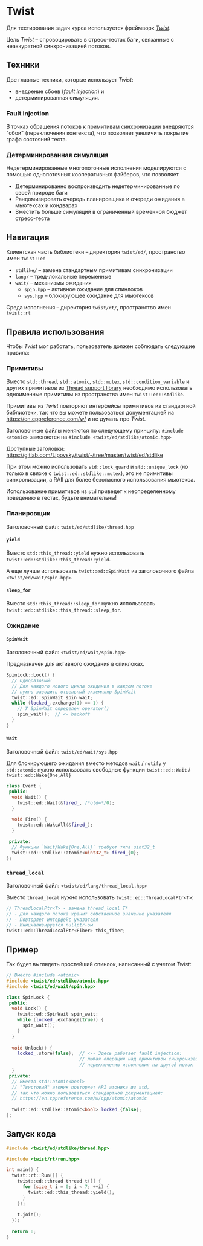# Twist

Для тестирования задач курса используется фреймворк [_Twist_](https://gitlab.com/Lipovsky/twist).

Цель _Twist_ – спровоцировать в стресс-тестах баги, связанные с неаккуратной синхронизацией потоков.

## Техники

Две главные техники, которые использует _Twist_:

- внедрение сбоев (_fault injection_) и
- детерминированная симуляция.

### Fault injection

В точках обращения потоков к примитивам синхронизации внедряются "сбои" (переключения контекста),
что позволяет увеличить покрытие графа состояний теста.

### Детерминированная симуляция

Недетерминированные многопоточные исполнения моделируются с помощью однопоточных кооперативных файберов, что позволяет
- Детерминированно воспроизводить недетерминированные по своей природе баги
- Рандомизировать очередь планировщика и очереди ожидания в мьютексах и кондварах 
- Вместить больше симуляций в ограниченный временной бюджет стресс-теста

## Навигация

Клиентская часть библиотеки – директория `twist/ed/`, пространство имен `twist::ed`

- `stdlike/` – замена стандартным примитивам синхронизации
- `lang/` – тред-локальные переменные
- `wait/` – механизмы ожидания
  - `spin.hpp` – активное ожидание для спинлоков
  - `sys.hpp` – блокирующее ожидание для мьютексов

Среда исполнения – директория `twist/rt/`, пространство имен `twist::rt`

## Правила использования

Чтобы _Twist_ мог работать, пользователь должен соблюдать следующие правила:

### Примитивы

Вместо `std::thread`, `std::atomic`, `std::mutex`, `std::condition_variable` и других примитивов из [Thread support library](https://en.cppreference.com/w/cpp/thread) необходимо использовать одноименные примитивы из пространства имен `twist::ed::stdlike`.

Примитивы из _Twist_ повторяют интерфейсы примитивов из стандартной библиотеки, так что вы можете пользоваться документацией на https://en.cppreference.com/w/ и не думать про _Twist_.

Заголовочные файлы меняются по следующему принципу: `#include <atomic>` заменяется на `#include <twist/ed/stdlike/atomic.hpp>`

Доступные заголовки: https://gitlab.com/Lipovsky/twist/-/tree/master/twist/ed/stdlike

При этом можно использовать `std::lock_guard` и `std::unique_lock` (но только в связке с `twist::ed::stdlike::mutex`), это не примитивы синхронизации, а RAII для более безопасного использования мьютекса.

Использование примитивов из `std` приведет к неопределенному поведению в тестах, будьте внимательны!

### Планировщик

Заголовочный файл: `twist/ed/stdlike/thread.hpp`

#### `yield`

Вместо `std::this_thread::yield` нужно использовать `twist::ed::stdlike::this_thread::yield`.

А еще лучше использовать `twist::ed::SpinWait` из заголовочного файла `<twist/ed/wait/spin.hpp>`.

#### `sleep_for`

Вместо `std::this_thread::sleep_for` нужно использовать `twist::ed::stdlike::this_thread::sleep_for`.

### Ожидание

#### `SpinWait`

Заголовочный файл: `<twist/ed/wait/spin.hpp>`

Предназначен для активного ожидания в спинлоках.

```cpp
SpinLock::Lock() {
  // Одноразовый!
  // Для каждого нового цикла ожидания в каждом потоке 
  // нужно заводить отдельный экземпляр SpinWait
  twist::ed::SpinWait spin_wait;
  while (locked_.exchange(1) == 1) {
    // У SpinWait определен operator()
    spin_wait();  // <- backoff
  }
}
```

#### `Wait`

Заголовочный файл: `twist/ed/wait/sys.hpp`

Для блокирующего ожидания вместо методов `wait` / `notify` у `std::atomic` нужно использовать
свободные функции `twist::ed::Wait` / `twist::ed::Wake{One,All}`

```cpp
class Event {
 public:
  void Wait() {
    twist::ed::Wait(&fired_, /*old=*/0);
  }

  void Fire() {
    twist::ed::WakeAll(&fired_);
  }

 private:
  // Функции `Wait/Wake{One,All}` требуют типа uint32_t
  twist::ed::stdlike::atomic<uint32_t> fired_{0};
};
```

### `thread_local`

Заголовочный файл: `<twist/ed/lang/thread_local.hpp>`

Вместо `thread_local` нужно использовать `twist::ed::ThreadLocalPtr<T>`:

```cpp
// ThreadLocalPtr<T> - замена thread_local T*
// - Для каждого потока хранит собственное значение указателя
// - Повторяет интерфейс указателя
// - Инициализируется nullptr-ом
twist::ed::ThreadLocalPtr<Fiber> this_fiber;
```

## Пример

Так будет выглядеть простейший спинлок, написанный с учетом _Twist_:

```cpp
// Вместо #include <atomic>
#include <twist/ed/stdlike/atomic.hpp>
#include <twist/ed/wait/spin.hpp>

class SpinLock {
 public:
  void Lock() {
    twist::ed::SpinWait spin_wait;
    while (locked_.exchange(true)) {
      spin_wait();
    }
  }
  
  void Unlock() {
    locked_.store(false);  // <-- Здесь работает fault injection:
                           // любая операция над примитивом синхронизации может привести к
                           // переключению исполнения на другой поток
  }
 private:
  // Вместо std::atomic<bool>
  // "Твистовый" атомик повторяет API атомика из std, 
  // так что можно пользоваться стандартной документацией:
  // https://en.cppreference.com/w/cpp/atomic/atomic
  
  twist::ed::stdlike::atomic<bool> locked_{false};
};
```

## Запуск кода

```cpp
#include <twist/ed/stdlike/thread.hpp>

#include <twist/rt/run.hpp>

int main() {
  twist::rt::Run([] {
    twist::ed::thread thread t([] {
      for (size_t i = 0; i < 7; ++i) {
        twist::ed::this_thread::yield();
      }
    });
  
    t.join();
  });
  
  return 0;
}
```